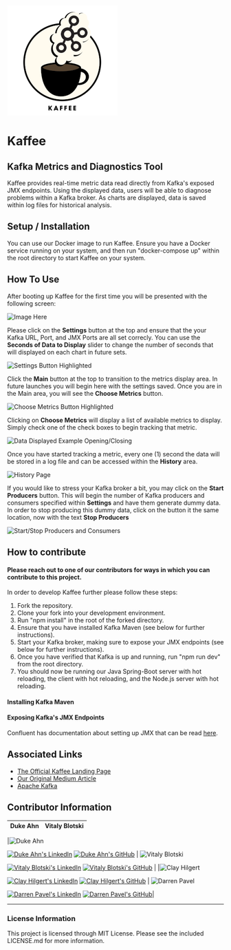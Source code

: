 ![Kaffee Logo](/src/assets/readme/logo256.png)

# Kaffee

## Kafka Metrics and Diagnostics Tool

Kaffee provides real-time metric data read directly from Kafka's exposed JMX endpoints.
Using the displayed data, users will be able to diagnose problems within a Kafka broker.
As charts are displayed, data is saved within log files for historical analysis.

## Setup / Installation

You can use our Docker image to run Kaffee. Ensure you have a Docker service running on your system, and then run "docker-compose up" within the root directory to start Kaffee on your system.

## How To Use

After booting up Kaffee for the first time you will be presented with the following screen:

![Image Here](image.link)

Please click on the **Settings** button at the top and ensure that the your Kafka URL, Port, and JMX Ports are all set correcly. You can use the **Seconds of Data to Display** slider to change the number of seconds that will displayed on each chart in future sets.

![Settings Button Highlighted](image.link)

Click the **Main** button at the top to transition to the metrics display area. In future launches you will begin here with the settings saved. Once you are in the Main area, you will see the **Choose Metrics** button.

![Choose Metrics Button Highlighted](image.link)

Clicking on **Choose Metrics** will display a list of available metrics to display. Simply check one of the check boxes to begin tracking that metric.

![Data Displayed Example Opening/Closing](image.link)

Once you have started tracking a metric, every one (1) second the data will be stored in a log file and can be accessed within the **History** area.

![History Page](image.link)

If you would like to stress your Kafka broker a bit, you may click on the **Start Producers** button. This will begin the number of Kafka producers and consumers specified within **Settings** and have them generate dummy data. In order to stop producing this dummy data, click on the button it the same location, now with the text **Stop Producers**

![Start/Stop Producers and Consumers](image.link)

## How to contribute

#### Please reach out to one of our contributors for ways in which you can contribute to this project.

In order to develop Kaffee further please follow these steps:

1. Fork the repository.
2. Clone your fork into your development environment.
3. Run "npm install" in the root of the forked directory.
4. Ensure that you have installed Kafka Maven (see below for further instructions).
5. Start your Kafka broker, making sure to expose your JMX endpoints (see below for further instructions).
6. Once you have verified that Kafka is up and running, run "npm run dev" from the root directory.
7. You should now be running our Java Spring-Boot server with hot reloading, the client with hot reloading, and the Node.js server with hot reloading.

#### Installing Kafka Maven

#### Exposing Kafka's JMX Endpoints

Confluent has documentation about setting up JMX that can be read [here](https://docs.confluent.io/platform/current/installation/docker/operations/monitoring.html#use-jmx-monitor-docker-deployments).

## Associated Links

- [The Official Kaffee Landing Page](http://firebase.here/)
- [Our Original Medium Article](http://medium.article.here/)
- [Apache Kafka](https://kafka.apache.org/)

## Contributor Information

| Duke Ahn | Vitaly Blotski |
| :------: | :------------: |

|<img src="profile.png" alt="Duke Ahn">

<a href="http://linkedin.com/"><img src="linkedinlogo.png" alt="Duke Ahn's LinkedIn" /></a>
<a href="http://github.com/"><img src="githublogo.png" alt="Duke Ahn's GitHub" /></a> | <img src="profile.png" alt="Vitaly Blotski">

<a href="http://linkedin.com/"><img src="linkedinlogo.png" alt="Vitaly Blotski's LinkedIn" /></a>
<a href="http://github.com/"><img src="githublogo.png" alt="Vitaly Blotski's GitHub" /></a> |
|<img src="profile.png" alt="Clay Hilgert">

<a href="http://linkedin.com/"><img src="linkedinlogo.png" alt="Clay Hilgert's LinkedIn" /></a>
<a href="http://github.com/"><img src="githublogo.png" alt="Clay Hilgert's GitHub" /></a> | <img src="profile.png" alt="Darren Pavel">

  <p>
  <a href="http://linkedin.com/"><img src="linkedinlogo.png" alt="Darren Pavel's LinkedIn" /></a>
  <a href="http://github.com/"><img src="githublogo.png" alt="Darren Pavel's GitHub" /></a>|

---

### License Information

This project is licensed through MIT License. Please see the included LICENSE.md for more information.
